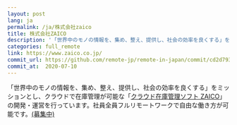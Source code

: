 ```yaml
---
layout: post
lang: ja
permalink: /ja/株式会社zaico
title: 株式会社ZAICO
description: '「世界中のモノの情報を、集め、整え、提供し、社会の効率を良くする」をミッションとし、クラウドで在庫管理が可能な「クラウド在庫管理ソフト ZAICO」の開発・運営を行っています。社員全員フルリモートワークで自由な働き方が可能です。(募集中)'
categories: full_remote
link: https://www.zaico.co.jp/
commit_url: https://github.com/remote-jp/remote-in-japan/commit/cd2d79341eb81b1c24280808ca5d071d430a4729
commit_at:  2020-07-10
---
```


<p>「世界中のモノの情報を、集め、整え、提供し、社会の効率を良くする」をミッションとし、クラウドで在庫管理が可能な「<a href="https://web.zaico.co.jp/">クラウド在庫管理ソフト ZAICO</a>」の開発・運営を行っています。社員全員フルリモートワークで自由な働き方が可能です。<a href="https://www.zaico.co.jp/smart-zaico/about-us/recruit/">(募集中)</a></p>
